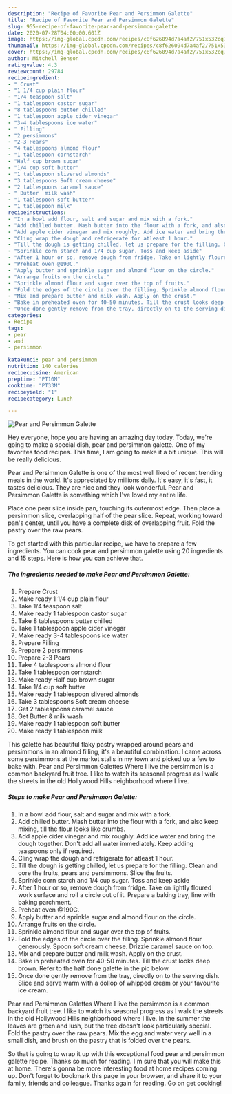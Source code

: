 ```yaml
---
description: "Recipe of Favorite Pear and Persimmon Galette"
title: "Recipe of Favorite Pear and Persimmon Galette"
slug: 955-recipe-of-favorite-pear-and-persimmon-galette
date: 2020-07-28T04:00:00.601Z
image: https://img-global.cpcdn.com/recipes/c8f626094d7a4af2/751x532cq70/pear-and-persimmon-galette-recipe-main-photo.jpg
thumbnail: https://img-global.cpcdn.com/recipes/c8f626094d7a4af2/751x532cq70/pear-and-persimmon-galette-recipe-main-photo.jpg
cover: https://img-global.cpcdn.com/recipes/c8f626094d7a4af2/751x532cq70/pear-and-persimmon-galette-recipe-main-photo.jpg
author: Mitchell Benson
ratingvalue: 4.3
reviewcount: 29784
recipeingredient:
- " Crust"
- "1 1/4 cup plain flour"
- "1/4 teaspoon salt"
- "1 tablespoon castor sugar"
- "8 tablespoons butter chilled"
- "1 tablespoon apple cider vinegar"
- "3-4 tablespoons ice water"
- " Filling"
- "2 persimmons"
- "2-3 Pears"
- "4 tablespoons almond flour"
- "1 tablespoon cornstarch"
- "Half cup brown sugar"
- "1/4 cup soft butter"
- "1 tablespoon slivered almonds"
- "3 tablespoons Soft cream cheese"
- "2 tablespoons caramel sauce"
- " Butter  milk wash"
- "1 tablespoon soft butter"
- "1 tablespoon milk"
recipeinstructions:
- "In a bowl add flour, salt and sugar and mix with a fork."
- "Add chilled butter. Mash butter into the flour with a fork, and also keep mixing, till the flour looks like crumbs."
- "Add apple cider vinegar and mix roughly. Add ice water and bring the dough together. Don&#39;t add all water immediately. Keep adding teaspoons only if required."
- "Cling wrap the dough and refrigerate for atleast 1 hour."
- "Till the dough is getting chilled, let us prepare for the filling. Clean and core the fruits, pears and persimmons. Slice the fruits."
- "Sprinkle corn starch and 1/4 cup sugar. Toss and keep aside"
- "After 1 hour or so, remove dough from fridge. Take on lightly floured work surface and roll a circle out of it. Prepare a baking tray, line with baking parchment."
- "Preheat oven @190C."
- "Apply butter and sprinkle sugar and almond flour on the circle."
- "Arrange fruits on the circle."
- "Sprinkle almond flour and sugar over the top of fruits."
- "Fold the edges of the circle over the filling. Sprinkle almond flour generously. Spoon soft cream cheese. Drizzle caramel sauce on top."
- "Mix and prepare butter and milk wash. Apply on the crust."
- "Bake in preheated oven for 40-50 minutes. Till the crust looks deep brown. Refer to the half done galette in the pic below."
- "Once done gently remove from the tray, directly on to the serving dish. Slice and serve warm with a dollop of whipped cream or your favourite ice cream."
categories:
- Recipe
tags:
- pear
- and
- persimmon

katakunci: pear and persimmon 
nutrition: 140 calories
recipecuisine: American
preptime: "PT10M"
cooktime: "PT33M"
recipeyield: "1"
recipecategory: Lunch

---
```



![Pear and Persimmon Galette](https://img-global.cpcdn.com/recipes/c8f626094d7a4af2/751x532cq70/pear-and-persimmon-galette-recipe-main-photo.jpg)

Hey everyone, hope you are having an amazing day today. Today, we're going to make a special dish, pear and persimmon galette. One of my favorites food recipes. This time, I am going to make it a bit unique. This will be really delicious.

Pear and Persimmon Galette is one of the most well liked of recent trending meals in the world. It's appreciated by millions daily. It's easy, it's fast, it tastes delicious. They are nice and they look wonderful. Pear and Persimmon Galette is something which I've loved my entire life.

Place one pear slice inside pan, touching its outermost edge. Then place a persimmon slice, overlapping half of the pear slice. Repeat, working toward pan&#39;s center, until you have a complete disk of overlapping fruit. Fold the pastry over the raw pears.


To get started with this particular recipe, we have to prepare a few ingredients. You can cook pear and persimmon galette using 20 ingredients and 15 steps. Here is how you can achieve that.

<!--inarticleads1-->

##### The ingredients needed to make Pear and Persimmon Galette:

1. Prepare  Crust
1. Make ready 1 1/4 cup plain flour
1. Take 1/4 teaspoon salt
1. Make ready 1 tablespoon castor sugar
1. Take 8 tablespoons butter chilled
1. Take 1 tablespoon apple cider vinegar
1. Make ready 3-4 tablespoons ice water
1. Prepare  Filling
1. Prepare 2 persimmons
1. Prepare 2-3 Pears
1. Take 4 tablespoons almond flour
1. Take 1 tablespoon cornstarch
1. Make ready Half cup brown sugar
1. Take 1/4 cup soft butter
1. Make ready 1 tablespoon slivered almonds
1. Take 3 tablespoons Soft cream cheese
1. Get 2 tablespoons caramel sauce
1. Get  Butter &amp; milk wash
1. Make ready 1 tablespoon soft butter
1. Make ready 1 tablespoon milk


This galette has beautiful flaky pastry wrapped around pears and persimmons in an almond filling, it&#39;s a beautiful combination. I came across some persimmons at the market stalls in my town and picked up a few to bake with. Pear and Persimmon Galettes Where I live the persimmon is a common backyard fruit tree. I like to watch its seasonal progress as I walk the streets in the old Hollywood Hills neighborhood where I live. 

<!--inarticleads2-->

##### Steps to make Pear and Persimmon Galette:

1. In a bowl add flour, salt and sugar and mix with a fork.
1. Add chilled butter. Mash butter into the flour with a fork, and also keep mixing, till the flour looks like crumbs.
1. Add apple cider vinegar and mix roughly. Add ice water and bring the dough together. Don&#39;t add all water immediately. Keep adding teaspoons only if required.
1. Cling wrap the dough and refrigerate for atleast 1 hour.
1. Till the dough is getting chilled, let us prepare for the filling. Clean and core the fruits, pears and persimmons. Slice the fruits.
1. Sprinkle corn starch and 1/4 cup sugar. Toss and keep aside
1. After 1 hour or so, remove dough from fridge. Take on lightly floured work surface and roll a circle out of it. Prepare a baking tray, line with baking parchment.
1. Preheat oven @190C.
1. Apply butter and sprinkle sugar and almond flour on the circle.
1. Arrange fruits on the circle.
1. Sprinkle almond flour and sugar over the top of fruits.
1. Fold the edges of the circle over the filling. Sprinkle almond flour generously. Spoon soft cream cheese. Drizzle caramel sauce on top.
1. Mix and prepare butter and milk wash. Apply on the crust.
1. Bake in preheated oven for 40-50 minutes. Till the crust looks deep brown. Refer to the half done galette in the pic below.
1. Once done gently remove from the tray, directly on to the serving dish. Slice and serve warm with a dollop of whipped cream or your favourite ice cream.


Pear and Persimmon Galettes Where I live the persimmon is a common backyard fruit tree. I like to watch its seasonal progress as I walk the streets in the old Hollywood Hills neighborhood where I live. In the summer the leaves are green and lush, but the tree doesn&#39;t look particularly special. Fold the pastry over the raw pears. Mix the egg and water very well in a small dish, and brush on the pastry that is folded over the pears. 

So that is going to wrap it up with this exceptional food pear and persimmon galette recipe. Thanks so much for reading. I'm sure that you will make this at home. There's gonna be more interesting food at home recipes coming up. Don't forget to bookmark this page in your browser, and share it to your family, friends and colleague. Thanks again for reading. Go on get cooking!
